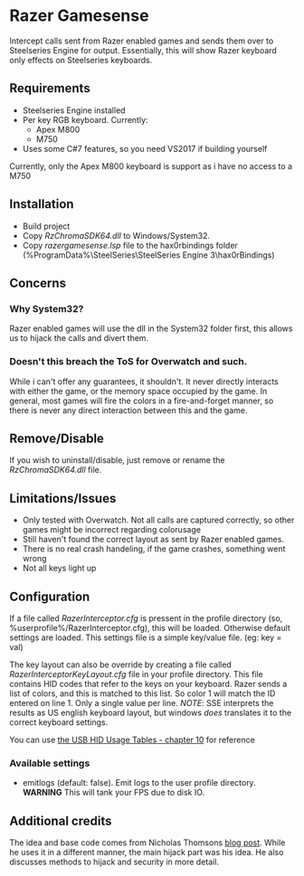 ﻿# Razer Gamesense

Intercept calls sent from Razer enabled games and sends them over to Steelseries Engine for output. Essentially, this will show Razer keyboard only effects on Steelseries keyboards.

## Requirements
* Steelseries Engine installed
* Per key RGB keyboard. Currently:
	* Apex M800
	* M750
* Uses some C#7 features, so you need VS2017 if building yourself

Currently, only the Apex M800 keyboard is support as i have no access to a M750

## Installation
* Build project
* Copy *RzChromaSDK64.dll* to Windows/System32.
* Copy *razergamesense.lsp* file to the hax0rbindings folder (%ProgramData%\SteelSeries\SteelSeries Engine 3\hax0rBindings)

## Concerns
### Why System32?
Razer enabled games will use the dll in the System32 folder first, this allows us to hijack the calls and divert them. 

### Doesn't this breach the ToS for Overwatch and such.
While i can't offer any guarantees, it shouldn't. It never directly interacts with either the game, or the memory space occupied by the game. In general, most games will fire the colors in a fire-and-forget manner, so there is never any direct interaction between this and the game.

## Remove/Disable
If you wish to uninstall/disable, just remove or rename the *RzChromaSDK64.dll* file.

## Limitations/Issues
* Only tested with Overwatch. Not all calls are captured correctly, so other games might be incorrect regarding colorusage
* Still haven't found the correct layout as sent by Razer enabled games.
* There is no real crash handeling, if the game crashes, something went wrong
* Not all keys light up

## Configuration
If a file called *RazerInterceptor.cfg* is pressent in the profile directory (so, %userprofile%/RazerInterceptor.cfg), this will be loaded. Otherwise default settings are loaded. This settings file is a simple key/value file. (eg: key = val)

The key layout can also be override by creating a file called *RazerInterceptorKeyLayout.cfg* file in your profile directory. This file contains HID codes that refer to the keys on your keyboard. Razer sends a list of colors, and this is matched to this list. So color 1 will match the ID entered on line 1. Only a single value per line. *NOTE*: SSE interprets the results as US english keyboard layout, but windows *does* translates it to the correct keyboard settings.

You can use [the USB HID Usage Tables - chapter 10](http://www.usb.org/developers/hidpage/Hut1_12v2.pdf) for reference

### Available settings
* emitlogs (default: false). Emit logs to the user profile directory. **WARNING** This will tank your FPS due to disk IO.

## Additional credits
The idea and base code comes from Nicholas Thomsons [blog post](https://medium.com/@RedbackThomson/chroma-overwatch-e41aab4c4404). While he uses it in a different manner, the main hijack part was his idea. He also discusses methods to hijack and security in more detail.
